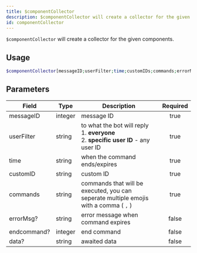```yaml
---
title: $componentCollector 
description: $componentCollector will create a collector for the given components.
id: componentCollector
---
```


`$componentCollector` will create a collector for the given components.

## Usage

```php
$componentCollector[messageID;userFilter;time;customIDs;commands;errorMsg?;endcommand?;awaitData?]
```

## Parameters

| Field       | Type    | Description                                                                                    | Required |
| ----------- | ------- | ---------------------------------------------------------------------------------------------- |:--------:|
| messageID   | integer | message ID                                                                                     |    true   |
| userFilter  | string  | to what the bot will reply <br /> 1. **everyone** <br /> 2. **specific user ID** - any user ID |    true   |
| time        | string  | when the command ends/expires                                                                  |    true   |
| customID    | string  | custom ID                                                                                      |    true   |
| commands    | string  | commands that will be executed, you can seperate multiple emojis with a comma ( `,` )          |    true   |
| errorMsg?   | string  | error message when command expires                                                             |    false    |
| endcommand? | integer | end command                                                                                    |    false    |
| data?       | string  | awaited data                                                                                   |    false    |
